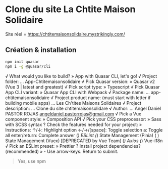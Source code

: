 # Clone du site La Chtite Maison Solidaire
Site réel = https://chtitemaisonsolidaire.mystrikingly.com/

## Création & installation
```bash
npm init quasar
npm i -g @quasar/cli
```
√ What would you like to build? » App with Quasar CLI, let's go!
√ Project folder: ... App-Chtitemaisonsolidaire
√ Pick Quasar version: » Quasar v2 (Vue 3 | latest and greatest)
√ Pick script type: » Typescript
√ Pick Quasar App CLI variant: » Quasar App CLI with Webpack
√ Package name: ... app-chtitemaisonsolidaire
√ Project product name: (must start with letter if building mobile apps) ... Les Ch'tites Maisons Solidaires
√ Project description: ... Clone du site chtitemaisonsolidare
√ Author: ... Angel Daniel PASTOR ROJAS <angeldaniel.pastorrojas@gmail.com>
√ Pick a Vue component style: » Composition API
√ Pick your CSS preprocessor: » Sass with SCSS syntax
? Check the features needed for your project: »
Instructions:
    ↑/↓: Highlight option
    ←/→/[space]: Toggle selection
    a: Toggle all
    enter/return: Complete answer
(*)   ESLint
(*)   State Management (Pinia)
( )   State Management (Vuex) [DEPRECATED by Vue Team]
(*)   Axios
(*)   Vue-i18n
√ Pick an ESLint preset: » Prettier
? Install project dependencies? (recommended) » - Use arrow-keys. Return to submit.  
>   Yes, use npm